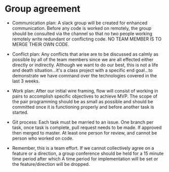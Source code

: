 # Group agreement

- Communication plan: A slack group will be created for enhanced communication.  Before any code is worked on remotely, the group  should be consulted via the channel so that no two people working remotely write redundant or conflicting code. NO TEAM MEMBER IS TO MERGE THEIR OWN CODE.
- Conflict plan: Any conflicts that arise are to be discussed as calmly as possible by all of the team members since we are all effected either directly or indirectly.  Although we want to do our best, this is not a life and death situation...it's a class project with a specific end goal...to demonstrate we have command over the technologies covered in the last 3 weeks.
- Work plan: After our initial wire framing, flow will consist of working in pairs to accomplish specific objectives to achieve MVP. The scope of the pair programming should be as small as possible and should be committed once it is functioning properly and before another task is started. 

- Git process: Each task must be married to an issue. One branch per task, once task is complete, pull request needs to be made. If approved then merged to master. At least one person for review, and cannot be person who worked on code.

- Remember, this is a team effort.  If we cannot collectively agree on a feature or a direction, a group conference should be held for a 15 minute time period after which A time period for implementation will be set or the feature/direction will be dropped.
